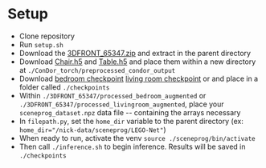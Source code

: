 # Setup
- Clone repository
- Run `setup.sh`
- Download the [3DFRONT_65347.zip](https://drive.google.com/drive/folders/1MmSb6461ixGGqGa5hRY3s0IR4xTeRdPF) and extract in the parent directory
- Download [Chair.h5](https://drive.google.com/drive/folders/1MmSb6461ixGGqGa5hRY3s0IR4xTeRdPF) and [Table.h5](https://drive.google.com/drive/folders/1MmSb6461ixGGqGa5hRY3s0IR4xTeRdPF) and place them within a new directory at `./ConDor_torch/preprocessed_condor_output`
- Download [bedroom checkpoint](https://drive.google.com/file/d/183j3i6R-YtgyOkWsUYnH894ZBkdyseZH/view) [living room checkpoint](https://drive.google.com/file/d/1FKkjaKHC5alrN3SsPDAZ3iU24AfAEw4s/view) or and place in a folder called `./checkpoints`
- Within `./3DFRONT_65347/processed_bedroom_augmented` or `./3DFRONT_65347/processed_livingroom_augmented`, place your `sceneprog_dataset.npz` data file -- containing the arrays necessary
- In `filepath.py`, set the `home_dir` variable to the parent directory (ex: `home_dir="/nick-data/sceneprog/LEGO-Net"`)
- When ready to run, activate the venv `source ./sceneprog/bin/activate`
- Then call `./inference.sh` to begin inference. Results will be saved in `./checkpoints`